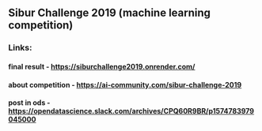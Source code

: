 ## Sibur Challenge 2019 (machine learning competition)

### Links:
#### final result - https://siburchallenge2019.onrender.com/
#### about competition - https://ai-community.com/sibur-challenge-2019
#### post in ods - https://opendatascience.slack.com/archives/CPQ60R9BR/p1574783979045000

